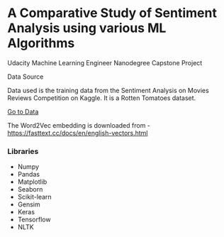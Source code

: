 # A Comparative Study of Sentiment Analysis using various ML Algorithms
Udacity Machine Learning Engineer Nanodegree Capstone Project

Data Source

Data used is the training data from the Sentiment Analysis on Movies Reviews Competition on Kaggle. It is a Rotten Tomatoes dataset.

<a href=https://www.kaggle.com/c/movie-review-sentiment-analysis-kernels-only/data>Go to Data</a>

The Word2Vec embedding is downloaded from -
https://fasttext.cc/docs/en/english-vectors.html

### Libraries
 - Numpy
 - Pandas
 - Matplotlib
 - Seaborn
 - Scikit-learn
 - Gensim
 - Keras
 - Tensorflow
 - NLTK
 
